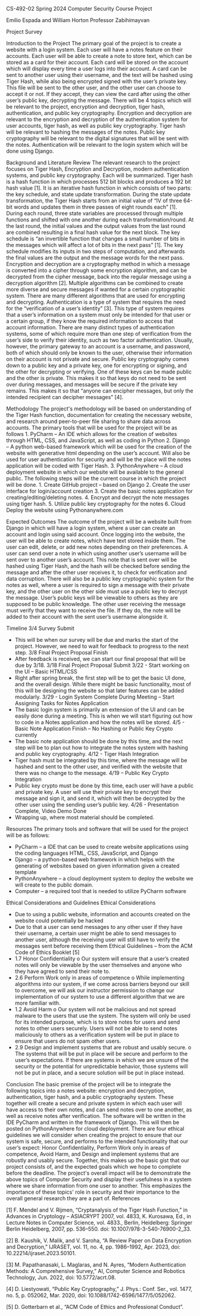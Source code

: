 CS-492-02 Spring 2024 Computer Security Course Project

Emilio Espada and William Horton
Professor Zabihimayvan

Project Survey

Introduction to the Project
  The primary goal of the project is to create a website with a login system. Each user will
have a notes feature on their accounts. Each user will be able to create a note to store text, which
can be stored as a card for their account. Each card will be stored on the account which will
display every time a user logs into their account. A card can be sent to another user using their
username, and the text will be hashed using Tiger Hash, while also being encrypted signed with
the user’s private key. This file will be sent to the other user, and the other user can choose to
accept it or not. If they accept, they can view the card after using the other user’s public key,
decrypting the message.
  There will be 4 topics which will be relevant to the project, encryption and decryption,
tiger hash, authentication, and public key cryptography. Encryption and decryption are relevant
to the encryption and decryption of the authentication system for user accounts, tiger hash, as
well as public key cryptography. Tiger hash will be relevant to hashing the messages of the
notes. Public key cryptography will be relevant to the digital signatures that will be sent with the
notes. Authentication will be relevant to the login system which will be done using Django.

Background and Literature Review
  The relevant research to the project focuses on Tiger Hash, Encryption and Decryption,
modern authentication systems, and public key cryptography. Each will be summarized.
  Tiger hash is a hash function in which processes 512 bit blocks and produces a 192 bit
hash value [1]. It is an iterative hash function in which consists of two parts: the key schedule,
and state update transformation. During the state update transformation, the Tiger Hash starts
from an initial value of “IV of three 64-bit words and updates them in three passes of eight
rounds each” [1]. During each round, three state variables are processed through multiple
functions and shifted with one another during each transformation/round. At the last round, the
initial values and the output values from the last round are combined resulting in a final hash
value for the next block. The key schedule is “an invertible function that changes a small number
of bits in the messages which will affect a lot of bits in the next pass” [1]. The key schedule
modifies its inputs in two steps of computation, and afterwards the final values are the output and
the message words for the next pass.
  Encryption and decryption are a cryptography method in which a message is converted
into a cipher through some encryption algorithm, and can be decrypted from the cipher message,
back into the regular message using a decryption algorithm [2]. Multiple algorithms can be
combined to create more diverse and secure messages if wanted for a certain cryptographic
system. There are many different algorithms that are used for encrypting and decrypting.
  Authentication is a type of system that requires the need for the “verification of a user’s
identity” [3]. This type of system requires that a user’s information on a system must only be
intended for that user or a certain group, if they know the required information to access that
account information. There are many distinct types of authentication systems, some of which
require more than one step of verification from the user’s side to verify their identity, such as two
factor authentication. Usually, however, the primary gateway to an account is a username, and
password, both of which should only be known to the user, otherwise their information on their
account is not private and secure.
  Public key cryptography comes down to a public key and a private key, one for
encrypting or signing, and the other for decrypting or verifying. One of these keys can be made
public and the other is private. This makes it so that keys do not need to be sent over during
messages, and messages will be secure if the private key remains. This makes it so that “anyone
can encipher messages, but only the intended recipient can decipher messages” [4].

Methodology
  The project's methodology will be based on understanding of the Tiger Hash function,
documentation for creating the necessary website, and research around peer-to-peer file sharing
to share data across accounts.
  The primary tools that will be used for the project will be as follows
    1. PyCharm – An IDE which allows for the creation of websites through HTML, CSS, and
    JavaScript, as well as coding in Python
    2. Django – A python web-based framework which will be used for the creation of the
    website with generative html depending on the user’s account. Will also be used for user
    authentication for security and will be the place will the notes application will be coded
    with Tiger Hash.
    3. PythonAnywhere – A cloud deployment website in which our website will be available to
    the general public.
  The following steps will be the current course in which the project will be done.
    1. Create GitHub project – based on Django
    2. Create the user interface for login/account creation
    3. Create the basic notes application for creating/editing/deleting notes.
    4. Encrypt and decrypt the note messages using tiger hash.
    5. Utilize public key cryptography for the notes
    6. Cloud Deploy the website using Pythonanywhere.com

Expected Outcomes
  The outcome of the project will be a website built from Django in which will have a login
system, where a user can create an account and login using said account. Once logging into the
website, the user will be able to create notes, which have text stored inside them. The user can
edit, delete, or add new notes depending on their preferences. A user can send over a note in
which using another user’s username will be sent over to another user’s account. This note that is
sent over will be hashed using Tiger Hash, and the hash will be checked before sending the
message and after the other user receives it, to check for verification and data corruption. There
will also be a public key cryptographic system for the notes as well, where a user is required to
sign a message with their private key, and the other user on the other side must use a public key
to decrypt the message. User’s public keys will be viewable to others as they are supposed to be
public knowledge. The other user receiving the message must verify that they want to receive the
file. If they do, the note will be added to their account with the sent user’s username alongside it.

Timeline
3/4 Survey Submit
  - This will be when our survey will be due and marks the start of the project. However, we
need to wait for feedback to progress to the next step.
3/8 Final Project Proposal Finish
  - After feedback is received, we can start our final proposal that will be due by 3/18.
3/18 Final Project Proposal Submit
3/22 - Start working on the UI – Basic HTML/CSS
  - Right after spring break, the first step will be to get the basic UI done, and the overall
  design. While there might be basic functionality, most of this will be designing the
  website so that later features can be added modularly.
3/29 - Login System Complete During Meeting – Start Assigning Tasks for Notes Application
  - The basic login system is primarily an extension of the UI and can be easily done during
  a meeting. This is when we will start figuring out how to code in a Notes application and
  how the notes will be stored.
4/5 - Basic Note Application Finish – No Hashing or Public Key Crypto currently
  - The basic note application should be done by this time, and the next step will be to plan
  out how to integrate the notes system with hashing and public key cryptography.
4/12 - Tiger Hash Integration
  - Tiger hash must be integrated by this time, where the message will be hashed and sent to
  the other user, and verified with the website that there was no change to the message.
4/19 – Public Key Crypto Integration
  - Public key crypto must be done by this time, each user will have a public and private key.
  A user will use their private key to encrypt their message and sign it, and send it, which
  will then be decrypted by the other user using the sending user’s public key.
4/26 - Presentation Complete, Video Demo Done
  - Wrapping up, where most material should be completed.

Resources
The primary tools and software that will be used for the project will be as follows:
  - PyCharm – a IDE that can be used to create website applications using the coding
  languages HTML, CSS, JavaScript, and Django
  - Django – a python-based web framework in which helps with the generating of websites
  based on given information given a created template
  - PythonAnywhere – a cloud deployment system to deploy the website we will create to
  the public domain.
  - Computer – a required tool that is needed to utilize PyCharm software

Ethical Considerations and Guidelines
Ethical Considerations
  - Due to using a public website, information and accounts created on the website could
  potentially be hacked
  - Due to that a user can send messages to any other user if they have their username, a
  certain user might be able to send messages to another user, although the receiving user
  will still have to verify the messages sent before receiving them
Ethical Guidelines – from the ACM Code of Ethics Booklet [5]
  - 1.7 Honor Confidentiality
  o Our system will ensure that a user’s created notes will only be viewable by the
  user themselves and anyone who they have agreed to send their note to.
  - 2.6 Perform Work only in areas of competence
  o While implementing algorithms into our system, if we come across barriers
  beyond our skill to overcome, we will ask our instructor permission to change our
  implementation of our system to use a different algorithm that we are more
  familiar with.
  - 1.2 Avoid Harm
  o Our system will not be malicious and not spread malware to the users that use the
  system. The system will only be used for its intended purpose, which is to store
  notes for users and send notes to other users securely. Users will not be able to
  send notes maliciously to others as a verification system will be put in place to
  ensure that users do not spam other users.
  - 2.9 Design and implement systems that are robust and usably secure.
  o The systems that will be put in place will be secure and perform to the user’s
  expectations. If there are systems in which we are unsure of the security or the
  potential for unpredictable behavior, those systems will not be put in place, and a
  secure solution will be put in place instead.

Conclusion
  The basic premise of the project will be to integrate the following topics into a notes website:
encryption and decryption, authentication, tiger hash, and a public cryptography system. These
together will create a secure and private system in which each user will have access to their own
notes, and can send notes over to one another, as well as receive notes after verification. The
software will be written in the IDE PyCharm and written in the framework of Django. This will
then be posted on PythonAnywhere for cloud deployment. There are four ethical guidelines we
will consider when creating the project to ensure that our system is safe, secure, and performs to
the intended functionality that our user’s expect: Honor Confidentiality, Perform Work only in
areas of competence, Avoid Harm, and Design and implement systems that are robustly and
usably secure. Together, this makes up the basic gist that our project consists of, and the
expected goals which we hope to complete before the deadline.
  The project's overall impact will be to demonstrate the above topics of Computer Security
and display their usefulness in a system where we share information from one user to another.
This emphasizes the importance of these topics' role in security and their importance to the
overall general research they are a part of.
References

[1] F. Mendel and V. Rijmen, “Cryptanalysis of the Tiger Hash Function,” in Advances in
  Cryptology – ASIACRYPT 2007, vol. 4833, K. Kurosawa, Ed., in Lecture Notes in
  Computer Science, vol. 4833., Berlin, Heidelberg: Springer Berlin Heidelberg, 2007, pp.
  536–550. doi: 10.1007/978-3-540-76900-2_33.

[2] B. Kaushik, V. Malik, and V. Saroha, “A Review Paper on Data Encryption and Decryption,”
  IJRASET, vol. 11, no. 4, pp. 1986–1992, Apr. 2023, doi: 10.22214/ijraset.2023.50101.

[3] M. Papathanasaki, L. Maglaras, and N. Ayres, “Modern Authentication Methods: A
  Comprehensive Survey,” AI, Computer Science and Robotics Technology, Jun. 2022, doi:
  10.5772/acrt.08.

[4] D. Liestyowati, “Public Key Cryptography,” J. Phys.: Conf. Ser., vol. 1477, no. 5, p. 052062,
  Mar. 2020, doi: 10.1088/1742-6596/1477/5/052062.

[5] D. Gotterbarn et al., “ACM Code of Ethics and Professional Conduct”.
